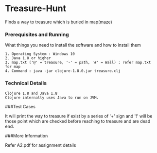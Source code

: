 # Treasure-Hunt

Finds a way to treasure which is buried in map(maze)   

### Prerequisites and Running

What things you need to install the software and how to install them

```
1. Operating System : Windows 10
2. Java 1.8 or higher
3. map.txt ('@' = treasure, '-' = path, '#' = Wall) : refer map.txt for map
4. Command : java -jar clojure-1.8.0.jar treasure.clj
```

### Technical Details

```
Clojure 1.8 and Java 1.8
Clojure internally uses Java to run on JVM.
```

###Test Cases

It will print the way to treasure if exist by a series of '+' sign and '!' will be those point which are checked before reaching to treasure and are dead end.

###More Information

Refer A2.pdf for assignment details
